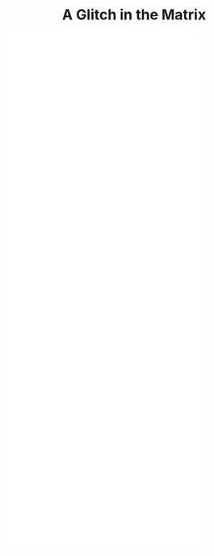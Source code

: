 
<h1 align="center">
 A Glitch in the Matrix
</h1>

![Metrics](https://raw.githubusercontent.com/nazsakib/nazsakib/master/github-metrics.svg)
